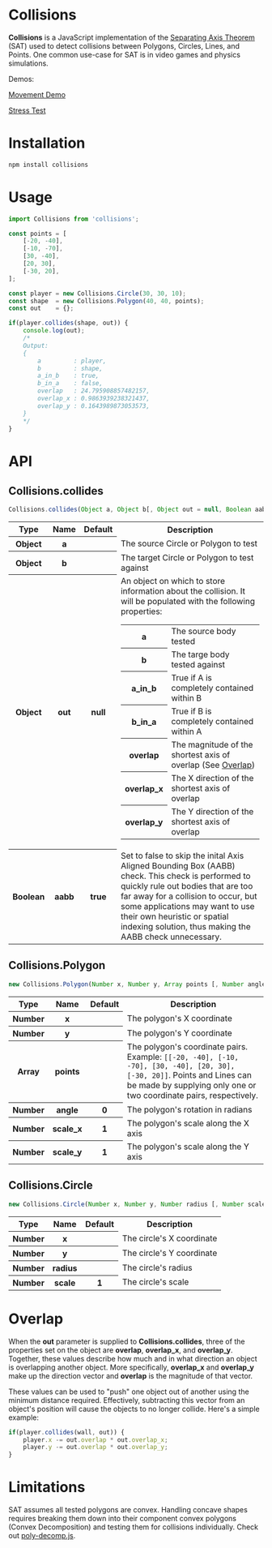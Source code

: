 # Collisions

**Collisions** is a JavaScript implementation of the [Separating Axis Theorem](https://en.wikipedia.org/wiki/Separating_axis_theorem) (SAT) used to detect collisions between Polygons, Circles, Lines, and Points. One common use-case for SAT is in video games and physics simulations.

Demos:

[Movement Demo](https://sinova.github.com/Collisions/demo)

[Stress Test](https://sinova.github.com/Collisions/demo?stress)

# Installation

```bash
npm install collisions
```

# Usage

```JavaScript
import Collisions from 'collisions';

const points = [
	[-20, -40],
	[-10, -70],
	[30, -40],
	[20, 30],
	[-30, 20],
];

const player = new Collisions.Circle(30, 30, 10);
const shape  = new Collisions.Polygon(40, 40, points);
const out    = {};

if(player.collides(shape, out)) {
	console.log(out);
	/*
	Output:
	{
		a         : player,
		b         : shape,
		a_in_b    : true,
		b_in_a    : false,
		overlap   : 24.795908857482157,
		overlap_x : 0.9863939238321437,
		overlap_y : 0.1643989873053573,
	}
	*/
}
```

# API

## Collisions.collides

```JavaScript
Collisions.collides(Object a, Object b[, Object out = null, Boolean aabb = true])
```

<table>
	<tr>
		<th>Type</th>
		<th>Name</th>
		<th>Default</th>
		<th>Description</th>
	</tr>
	<tr>
		<th>Object</th>
		<th>a</th>
		<th></th>
		<td>The source Circle or Polygon to test</td>
	</tr>
	<tr>
		<th>Object</th>
		<th>b</th>
		<th></th>
		<td>The target Circle or Polygon to test against</td>
	</tr>
	<tr>
		<th>Object</th>
		<th>out</th>
		<th>null</th>
		<td>
			An object on which to store information about the collision. It will be populated with the following properties:
			<table>
				<tr>
					<th>a</th>
					<td>The source body tested</td>
				</tr>
				<tr>
					<th>b</th>
					<td>The targe body tested against</td>
				</tr>
				<tr>
					<th>a_in_b</th>
					<td>True if A is completely contained within B</td>
				</tr>
				<tr>
					<th>b_in_a</th>
					<td>True if B is completely contained within A</td>
				</tr>
				<tr>
					<th>overlap</th>
					<td>The magnitude of the shortest axis of overlap (See <a href="#overlap">Overlap</a>)</td>
				</tr>
				<tr>
					<th>overlap_x</th>
					<td>The X direction of the shortest axis of overlap</td>
				</tr>
				<tr>
					<th>overlap_y</th>
					<td>The Y direction of the shortest axis of overlap</td>
				</tr>
			</table>
		</td>
	</tr>
	<tr>
		<th>Boolean</th>
		<th>aabb</th>
		<th>true</th>
		<td>Set to false to skip the inital Axis Aligned Bounding Box (AABB) check. This check is performed to quickly rule out bodies that are too far away for a collision to occur, but some applications may want to use their own heuristic or spatial indexing solution, thus making the AABB check unnecessary.</td>
	</tr>
</table>

## Collisions.Polygon

```JavaScript
new Collisions.Polygon(Number x, Number y, Array points [, Number angle = 0, Number scale_x = 1, Number scale_y = 1])
```

<table>
	<tr>
		<th>Type</th>
		<th>Name</th>
		<th>Default</th>
		<th>Description</th>
	</tr>
	<tr>
		<th>Number</th>
		<th>x</th>
		<th></th>
		<td>The polygon's X coordinate</td>
	</tr>
	<tr>
		<th>Number</th>
		<th>y</th>
		<th></th>
		<td>The polygon's Y coordinate</td>
	</tr>
	<tr>
		<th>Array</th>
		<th>points</th>
		<th></th>
		<td>The polygon's coordinate pairs. Example: <code>[[-20, -40], [-10, -70], [30, -40], [20, 30], [-30, 20]]</code>. Points and Lines can be made by supplying only one or two coordinate pairs, respectively.</td>
	</tr>
	<tr>
		<th>Number</th>
		<th>angle</th>
		<th>0</th>
		<td>The polygon's rotation in radians</td>
	</tr>
	<tr>
		<th>Number</th>
		<th>scale_x</th>
		<th>1</th>
		<td>The polygon's scale along the X axis</td>
	</tr>
	<tr>
		<th>Number</th>
		<th>scale_y</th>
		<th>1</th>
		<td>The polygon's scale along the Y axis</td>
	</tr>
</table>

## Collisions.Circle

```JavaScript
new Collisions.Circle(Number x, Number y, Number radius [, Number scale = 1])
```

<table>
	<tr>
		<th>Type</th>
		<th>Name</th>
		<th>Default</th>
		<th>Description</th>
	</tr>
	<tr>
		<th>Number</th>
		<th>x</th>
		<th></th>
		<td>The circle's X coordinate</td>
	</tr>
	<tr>
		<th>Number</th>
		<th>y</th>
		<th></th>
		<td>The circle's Y coordinate</td>
	</tr>
	<tr>
		<th>Number</th>
		<th>radius</th>
		<th></th>
		<td>The circle's radius</td>
	</tr>
	<tr>
		<th>Number</th>
		<th>scale</th>
		<th>1</th>
		<td>The circle's scale</td>
	</tr>
</table>

<h1 id="overlap">Overlap</h1>

When the **out** parameter is supplied to **Collisions.collides**, three of the properties set on the object are **overlap**, **overlap\_x**, and **overlap\_y**. Together, these values describe how much and in what direction an object is overlapping another object. More specifically, **overlap\_x** and **overlap\_y** make up the direction vector and **overlap** is the magnitude of that vector.

These values can be used to "push" one object out of another using the minimum distance required. Effectively, subtracting this vector from an object's position will cause the objects to no longer collide. Here's a simple example:

```JavaScript
if(player.collides(wall, out)) {
	player.x -= out.overlap * out.overlap_x;
	player.y -= out.overlap * out.overlap_y;
}
```

# Limitations

SAT assumes all tested polygons are convex. Handling concave shapes requires breaking them down into their component convex polygons (Convex Decomposition) and testing them for collisions individually. Check out [poly-decomp.js](https://github.com/schteppe/poly-decomp.js).
